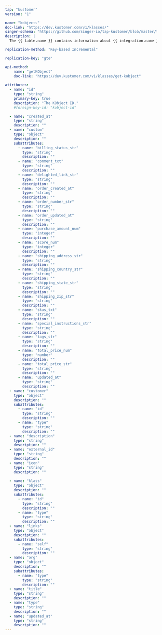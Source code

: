 ```yaml
---
tap: "kustomer"
version: "1"

name: "kobjects"
doc-link: "https://dev.kustomer.com/v1/klasses/"
singer-schema: "https://github.com/singer-io/tap-kustomer/blob/master/tap_kustomer/schemas/kobjects.json"
description: |
  The {{ table.name }} contains information about {{ integration.name }} objects in the {{ integration.name }} app.

replication-method: "Key-based Incremental"

replication-key: "gte"

api-method:
    name: "getKObject"
    doc-link: "https://dev.kustomer.com/v1/klasses/get-kobject"
    
attributes:
  - name: "id"
    type: "string"
    primary-key: true
    description: "The KObject ID."
    #foreign-key-id: "kobject-id"

  - name: "created_at"
    type: "string"
    description: ""
  - name: "custom"
    type: "object"
    description: ""
    subattributes:
      - name: "billing_status_str"
        type: "string"
        description: ""
      - name: "comment_txt"
        type: "string"
        description: ""
      - name: "delighted_link_str"
        type: "string"
        description: ""
      - name: "order_created_at"
        type: "string"
        description: ""
      - name: "order_number_str"
        type: "string"
        description: ""
      - name: "order_updated_at"
        type: "string"
        description: ""
      - name: "purchase_amount_num"
        type: "integer"
        description: ""
      - name: "score_num"
        type: "integer"
        description: ""
      - name: "shipping_address_str"
        type: "string"
        description: ""
      - name: "shipping_country_str"
        type: "string"
        description: ""
      - name: "shipping_state_str"
        type: "string"
        description: ""
      - name: "shipping_zip_str"
        type: "string"
        description: ""
      - name: "skus_txt"
        type: "string"
        description: ""
      - name: "special_instructions_str"
        type: "string"
        description: ""
      - name: "tags_str"
        type: "string"
        description: ""
      - name: "total_price_num"
        type: "number"
        description: ""
      - name: "total_price_str"
        type: "string"
        description: ""
      - name: "updated_at"
        type: "string"
        description: ""
  - name: "customer"
    type: "object"
    description: ""
    subattributes:
      - name: "id"
        type: "string"
        description: ""
      - name: "type"
        type: "string"
        description: ""
  - name: "description"
    type: "string"
    description: ""
  - name: "external_id"
    type: "string"
    description: ""
  - name: "icon"
    type: "string"
    description: ""
  
  - name: "klass"
    type: "object"
    description: ""
    subattributes:
      - name: "id"
        type: "string"
        description: ""
      - name: "type"
        type: "string"
        description: ""
  - name: "links"
    type: "object"
    description: ""
    subattributes:
      - name: "self"
        type: "string"
        description: ""
  - name: "org"
    type: "object"
    description: ""
    subattributes:
      - name: "type"
        type: "string"
        description: ""
  - name: "title"
    type: "string"
    description: ""
  - name: "type"
    type: "string"
    description: ""
  - name: "updated_at"
    type: "string"
    description: ""
---
```

